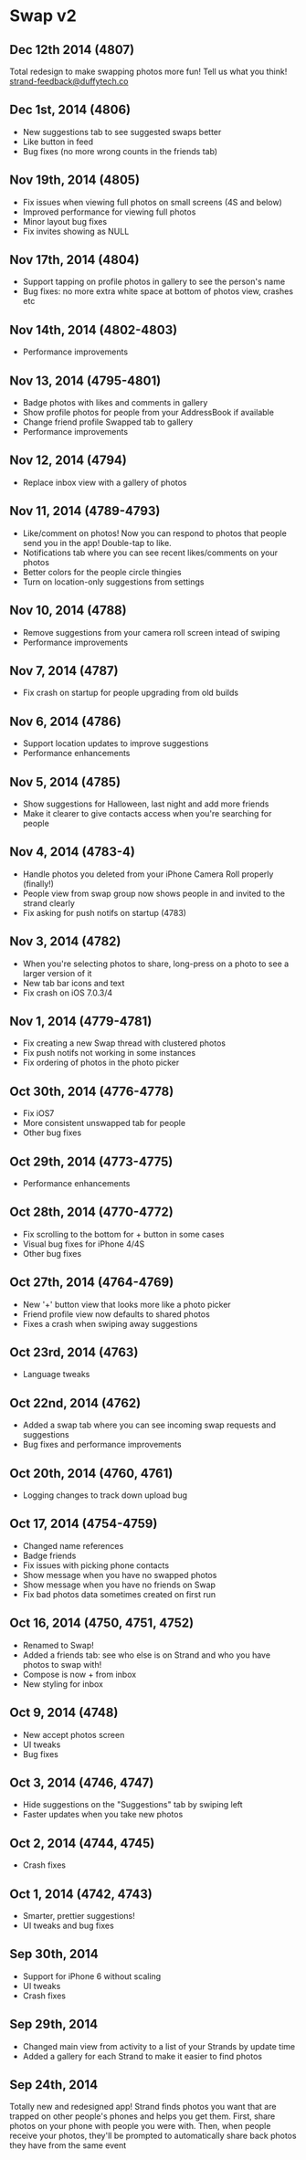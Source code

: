 # Swap v2

## Dec 12th 2014 (4807)

 Total redesign to make swapping photos more fun! Tell us what you think! strand-feedback@duffytech.co

## Dec 1st, 2014 (4806)

- New suggestions tab to see suggested swaps better
- Like button in feed
- Bug fixes (no more wrong counts in the friends tab)

## Nov 19th, 2014 (4805)

- Fix issues when viewing full photos on small screens (4S and below)
- Improved performance for viewing full photos
- Minor layout bug fixes
- Fix invites showing as NULL

## Nov 17th, 2014 (4804)

- Support tapping on profile photos in gallery to see the person's name
- Bug fixes: no more extra white space at bottom of photos view, crashes etc

## Nov 14th, 2014 (4802-4803)

- Performance improvements

## Nov 13, 2014 (4795-4801)

- Badge photos with likes and comments in gallery
- Show profile photos for people from your AddressBook if available
- Change friend profile Swapped tab to gallery
- Performance improvements

## Nov 12, 2014 (4794)

- Replace inbox view with a gallery of photos

## Nov 11, 2014 (4789-4793)

- Like/comment on photos!  Now you can respond to photos that people send you in the app!  Double-tap to like.
- Notifications tab where you can see recent likes/comments on your photos
- Better colors for the people circle thingies
- Turn on location-only suggestions from settings

## Nov 10, 2014 (4788)

- Remove suggestions from your camera roll screen intead of swiping
- Performance improvements

## Nov 7, 2014 (4787)

- Fix crash on startup for people upgrading from old builds

## Nov 6, 2014 (4786)

- Support location updates to improve suggestions
- Performance enhancements

## Nov 5, 2014 (4785)

- Show suggestions for Halloween, last night and add more friends
- Make it clearer to give contacts access when you're searching for people

## Nov 4, 2014 (4783-4)

- Handle photos you deleted from your iPhone Camera Roll properly (finally!)
- People view from swap group now shows people in and invited to the strand clearly
- Fix asking for push notifs on startup (4783)

## Nov 3, 2014 (4782)

- When you're selecting photos to share, long-press on a photo to see a larger version of it
- New tab bar icons and text
- Fix crash on iOS 7.0.3/4

## Nov 1, 2014 (4779-4781)

- Fix creating a new Swap thread with clustered photos
- Fix push notifs not working in some instances
- Fix ordering of photos in the photo picker

## Oct 30th, 2014 (4776-4778)

- Fix iOS7
- More consistent unswapped tab for people
- Other bug fixes

## Oct 29th, 2014 (4773-4775) 

- Performance enhancements

## Oct 28th, 2014 (4770-4772)

- Fix scrolling to the bottom for + button in some cases
- Visual bug fixes for iPhone 4/4S
- Other bug fixes

## Oct 27th, 2014 (4764-4769)

- New '+' button view that looks more like a photo picker
- Friend profile view now defaults to shared photos
- Fixes a crash when swiping away suggestions

## Oct 23rd, 2014 (4763)

- Language tweaks

## Oct 22nd, 2014 (4762)

- Added a swap tab where you can see incoming swap requests and suggestions
- Bug fixes and performance improvements

## Oct 20th, 2014 (4760, 4761)

- Logging changes to track down upload bug

## Oct 17, 2014 (4754-4759)

- Changed name references
- Badge friends
- Fix issues with picking phone contacts
- Show message when you have no swapped photos
- Show message when you have no friends on Swap
- Fix bad photos data sometimes created on first run


## Oct 16, 2014 (4750, 4751, 4752)

- Renamed to Swap!
- Added a friends tab: see who else is on Strand and who you have photos to swap with!
- Compose is now + from inbox
- New styling for inbox

## Oct 9, 2014 (4748)

- New accept photos screen
- UI tweaks
- Bug fixes

## Oct 3, 2014 (4746, 4747)

- Hide suggestions on the "Suggestions" tab by swiping left
- Faster updates when you take new photos

## Oct 2, 2014 (4744, 4745)

- Crash fixes

## Oct 1, 2014 (4742, 4743)

- Smarter, prettier suggestions!
- UI tweaks and bug fixes

## Sep 30th, 2014

- Support for iPhone 6 without scaling
- UI tweaks
- Crash fixes

## Sep 29th, 2014

- Changed main view from activity to a list of your Strands by update time
- Added a gallery for each Strand to make it easier to find photos

## Sep 24th, 2014

Totally new and redesigned app! Strand finds photos you want that are trapped on other people's phones and helps you get them. First, share photos on your phone with people you were with. Then, when people receive your photos, they'll be prompted to automatically share back photos they have from the same event

